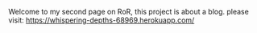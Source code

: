 Welcome to my second page on RoR, this project is about a blog.
please visit: https://whispering-depths-68969.herokuapp.com/